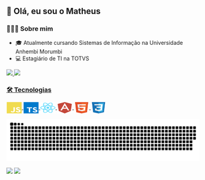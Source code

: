 <h2>
👋 Olá, eu sou o Matheus
</h2>

<h3>👨🏻‍💻 Sobre mim</h3>

- 🎓 Atualmente cursando Sistemas de Informação na Universidade Anhembi Morumbi
- 💻 Estagiário de TI na TOTVS

<div>
  <a href="https://github.com/Math-rm1">
  <img height="180em" src="https://github-readme-stats.vercel.app/api?username=Math-rm1&show_icons=true&theme=tokyonight&include_all_commits=true&count_private=true"/>
  <img height="180em" src="https://github-readme-stats.vercel.app/api/top-langs/?username=Math-rm1&layout=compact&langs_count=7&theme=tokyonight"/> 
</div>
  
 <h3>🛠 Tecnologias</h3>
  
 <div style="display: inline_block">
  <img align="center" alt="Matheus-Js" height="30" width="40" src="https://raw.githubusercontent.com/devicons/devicon/master/icons/javascript/javascript-plain.svg">
  <img align="center" alt="Matheus-Ts" height="30" width="40" src="https://raw.githubusercontent.com/devicons/devicon/master/icons/typescript/typescript-plain.svg">
  <img align="center" alt="Matheus-React" height="30" width="40" src="https://raw.githubusercontent.com/devicons/devicon/master/icons/react/react-original.svg">
  <img align="center" alt="Matheus-Angular" height="30" width="40" src="https://github.com/devicons/devicon/blob/master/icons/angularjs/angularjs-plain.svg">
  <img align="center" alt="Matheus-HTML" height="30" width="40" src="https://raw.githubusercontent.com/devicons/devicon/master/icons/html5/html5-original.svg">
  <img align="center" alt="Matheus-CSS" height="30" width="40" src="https://raw.githubusercontent.com/devicons/devicon/master/icons/css3/css3-original.svg">
</div>
 
  
  ![Snake animation](https://github.com/Math-rm1/Math-rm1/blob/output/github-contribution-grid-snake.svg)
</div> 
  
<div>
  <a href = "mailto:matheus.r.mariano@hotmail.com"><img src="https://img.shields.io/badge/Outlook-0078D4?style=for-the-badge&logo=microsoft-outlook&logoColor=white" target="_blank"></a>
  <a href="https://www.linkedin.com/in/matheus-r-mariano" target="_blank"><img src="https://img.shields.io/badge/-LinkedIn-%230077B5?style=for-the-badge&logo=linkedin&logoColor=white" target="_blank"></a>
